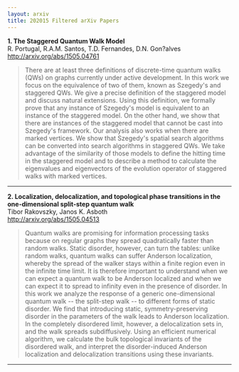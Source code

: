 ```yaml
---
layout: arxiv
title: 202015 Filtered arXiv Papers
---
```


**1.    The Staggered Quantum Walk Model**  
R. Portugal, R.A.M. Santos, T.D. Fernandes, D.N. Gon?alves  
http://arxiv.org/abs/1505.04761  
<blockquote>
<p>
There are at least three definitions of discrete-time quantum walks (QWs) on graphs currently under active development. In this work we focus on the equivalence of two of them, known as Szegedy's and staggered QWs. We give a precise definition of the staggered model and discuss natural extensions. Using this definition, we formally prove that any instance of Szegedy's model is equivalent to an instance of the staggered model. On the other hand, we show that there are instances of the staggered model that cannot be cast into Szegedy's framework. Our analysis also works when there are marked vertices. We show that Szegedy's spatial search algorithms can be converted into search algorithms in staggered QWs. We take advantage of the similarity of those models to define the hitting time in the staggered model and to describe a method to calculate the eigenvalues and eigenvectors of the evolution operator of staggered walks with marked vertices.
</p>
</blockquote>

------

**2.    Localization, delocalization, and topological phase transitions in the one-dimensional split-step quantum walk**  
Tibor Rakovszky, Janos K. Asboth  
http://arxiv.org/abs/1505.04513  
<blockquote>
<p>
Quantum walks are promising for information processing tasks because on regular graphs they spread quadratically faster than random walks. Static disorder, however, can turn the tables: unlike random walks, quantum walks can suffer Anderson localization, whereby the spread of the walker stays within a finite region even in the infinite time limit. It is therefore important to understand when we can expect a quantum walk to be Anderson localized and when we can expect it to spread to infinity even in the presence of disorder. In this work we analyze the response of a generic one-dimensional quantum walk -- the split-step walk -- to different forms of static disorder. We find that introducing static, symmetry-preserving disorder in the parameters of the walk leads to Anderson localization. In the completely disordered limit, however, a delocalization sets in, and the walk spreads subdiffusively. Using an efficient numerical algorithm, we calculate the bulk topological invariants of the disordered walk, and interpret the disorder-induced Anderson localization and delocalization transitions using these invariants.
</p>
</blockquote>

------

